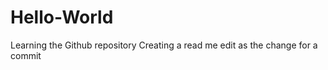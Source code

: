# Hello-World
Learning the Github repository
Creating a read me edit as the change for a commit <hari>
